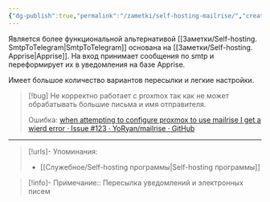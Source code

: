 ```yaml
---
{"dg-publish":true,"permalink":"/zametki/self-hosting-mailrise/","created":"2024-08-25 22:26","updated":"2024-09-24T23:32:29+03:00"}
---
```


Является более функциональной альтернативой [[Заметки/Self-hosting. SmtpToTelegram\|SmtpToTelegram]] основана на [[Заметки/Self-hosting. Apprise\|Apprise]]. На вход принимает сообщения по smtp и переформирует их в уведомления на базе Apprise.

Имеет большое количество вариантов пересылки и легкие настройки.

> [!bug]
> Не корректно работает с proxmox так как не может обрабатывать большие письма и имя отправителя.
> 
>Ошибка:  [when attempting to configure proxmox to use mailrise I get a wierd error · Issue #123 · YoRyan/mailrise · GitHub](https://github.com/YoRyan/mailrise/issues/123)

---
> [!urls]- Упоминания:
> - [[Служебное/Self-hosting программы\|Self-hosting программы]]

> [!info]-
> Примечание:: Пересылка уведомлений и электронных писем
